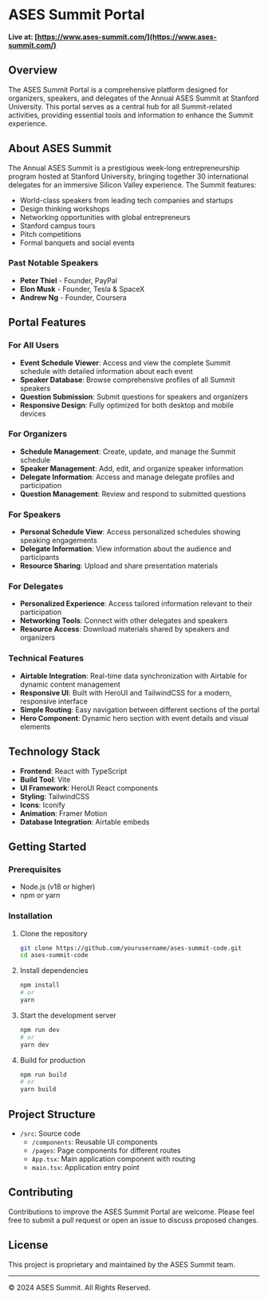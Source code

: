 # ASES Summit Portal

**Live at: [https://www.ases-summit.com/](https://www.ases-summit.com/)**

## Overview

The ASES Summit Portal is a comprehensive platform designed for organizers, speakers, and delegates of the Annual ASES Summit at Stanford University. This portal serves as a central hub for all Summit-related activities, providing essential tools and information to enhance the Summit experience.

## About ASES Summit

The Annual ASES Summit is a prestigious week-long entrepreneurship program hosted at Stanford University, bringing together 30 international delegates for an immersive Silicon Valley experience. The Summit features:

- World-class speakers from leading tech companies and startups
- Design thinking workshops
- Networking opportunities with global entrepreneurs
- Stanford campus tours
- Pitch competitions
- Formal banquets and social events

### Past Notable Speakers

- **Peter Thiel** - Founder, PayPal
- **Elon Musk** - Founder, Tesla & SpaceX
- **Andrew Ng** - Founder, Coursera

## Portal Features

### For All Users
- **Event Schedule Viewer**: Access and view the complete Summit schedule with detailed information about each event
- **Speaker Database**: Browse comprehensive profiles of all Summit speakers
- **Question Submission**: Submit questions for speakers and organizers
- **Responsive Design**: Fully optimized for both desktop and mobile devices

### For Organizers
- **Schedule Management**: Create, update, and manage the Summit schedule
- **Speaker Management**: Add, edit, and organize speaker information
- **Delegate Information**: Access and manage delegate profiles and participation
- **Question Management**: Review and respond to submitted questions

### For Speakers
- **Personal Schedule View**: Access personalized schedules showing speaking engagements
- **Delegate Information**: View information about the audience and participants
- **Resource Sharing**: Upload and share presentation materials

### For Delegates
- **Personalized Experience**: Access tailored information relevant to their participation
- **Networking Tools**: Connect with other delegates and speakers
- **Resource Access**: Download materials shared by speakers and organizers

### Technical Features
- **Airtable Integration**: Real-time data synchronization with Airtable for dynamic content management
- **Responsive UI**: Built with HeroUI and TailwindCSS for a modern, responsive interface
- **Simple Routing**: Easy navigation between different sections of the portal
- **Hero Component**: Dynamic hero section with event details and visual elements

## Technology Stack

- **Frontend**: React with TypeScript
- **Build Tool**: Vite
- **UI Framework**: HeroUI React components
- **Styling**: TailwindCSS
- **Icons**: Iconify
- **Animation**: Framer Motion
- **Database Integration**: Airtable embeds

## Getting Started

### Prerequisites

- Node.js (v18 or higher)
- npm or yarn

### Installation

1. Clone the repository
   ```bash
   git clone https://github.com/yourusername/ases-summit-code.git
   cd ases-summit-code
   ```

2. Install dependencies
   ```bash
   npm install
   # or
   yarn
   ```

3. Start the development server
   ```bash
   npm run dev
   # or
   yarn dev
   ```

4. Build for production
   ```bash
   npm run build
   # or
   yarn build
   ```

## Project Structure

- `/src`: Source code
  - `/components`: Reusable UI components
  - `/pages`: Page components for different routes
  - `App.tsx`: Main application component with routing
  - `main.tsx`: Application entry point

## Contributing

Contributions to improve the ASES Summit Portal are welcome. Please feel free to submit a pull request or open an issue to discuss proposed changes.

## License

This project is proprietary and maintained by the ASES Summit team.

---

© 2024 ASES Summit. All Rights Reserved.
